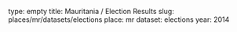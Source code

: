 type: empty
title: Mauritania / Election Results
slug: places/mr/datasets/elections
place: mr
dataset: elections
year: 2014
